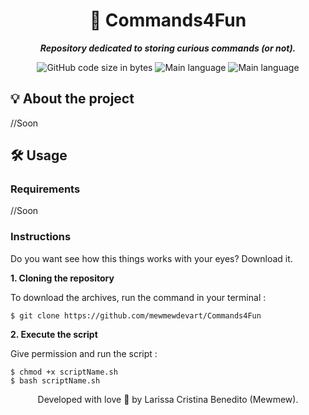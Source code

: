 <h1 align="center">
 🐚 Commands4Fun
</h1>

<p align="center">
	<b><i> Repository dedicated to storing curious commands (or not). </i></b><br>
</p>

<p align="center">
	<img alt="GitHub code size in bytes" src="https://img.shields.io/github/languages/code-size/mewmewdevart/Commands4Fun?color=6272a4" />
	<img alt="Main language" src="https://img.shields.io/github/languages/top/mewmewdevart/Commands4Fun?color=6272a4"/>
	<img alt="Main language" src="https://img.shields.io/github/license/mewmewdevart/Commands4Fun?color=6272a4"/>
</p>

## 💡 About the project

//Soon

## 🛠️ Usage

### Requirements

//Soon

### Instructions

Do you want see how this things works with your eyes? Download it.

**1. Cloning the repository**

To download the archives, run the command in your terminal :

```shell
$ git clone https://github.com/mewmewdevart/Commands4Fun
```

**2. Execute the script** 

Give permission and run the script :

```shell
$ chmod +x scriptName.sh
$ bash scriptName.sh
```


<p align="center"> Developed with love 💜 by Larissa Cristina Benedito (Mewmew). </p>
